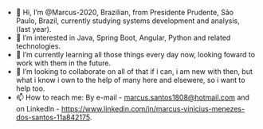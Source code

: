 - 👋 Hi, I’m @Marcus-2020, Brazilian, from Presidente Prudente, São Paulo, Brazil, currently studying systems development and analysis, (last year). 
- 👀 I’m interested in Java, Spring Boot, Angular, Python and related technologies.
- 🌱 I’m currently learning all those things every day now, looking foward to work with them in the future.
- 💞️ I’m looking to collaborate on all of that if i can, i am new with then, but what i know i own to the help of many here and elsewere, so i want to help too.
- 📫 How to reach me: By e-mail - marcus.santos1808@hotmail.com and on LinkedIn - https://www.linkedin.com/in/marcus-vinicius-menezes-dos-santos-11a842175.

<!---
Marcus-2020/Marcus-2020 is a ✨ special ✨ repository because its `README.md` (this file) appears on your GitHub profile.
You can click the Preview link to take a look at your changes.
--->

